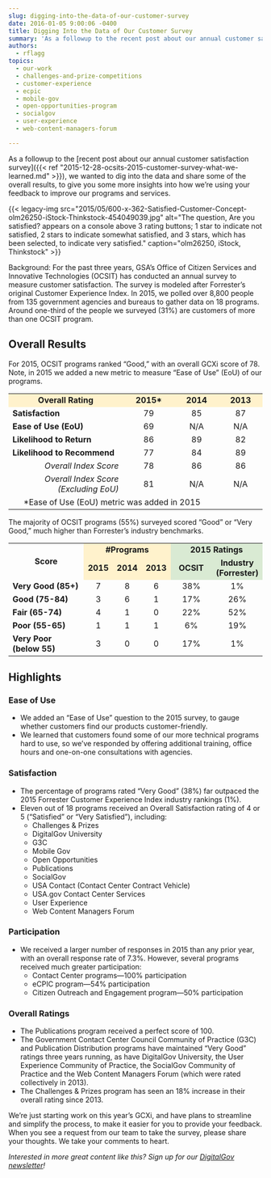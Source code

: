 ```yaml
---
slug: digging-into-the-data-of-our-customer-survey
date: 2016-01-05 9:00:06 -0400
title: Digging Into the Data of Our Customer Survey
summary: 'As a followup to the recent post about our annual customer satisfaction survey, we wanted to dig into the data and share some of the overall results, to give you some more insights into how we’re using your feedback to improve our programs and services.'
authors:
  - rflagg
topics:
  - our-work
  - challenges-and-prize-competitions
  - customer-experience
  - ecpic
  - mobile-gov
  - open-opportunities-program
  - socialgov
  - user-experience
  - web-content-managers-forum

---
```


As a followup to the [recent post about our annual customer satisfaction survey]({{< ref "2015-12-28-ocsits-2015-customer-survey-what-we-learned.md" >}}), we wanted to dig into the data and share some of the overall results, to give you some more insights into how we’re using your feedback to improve our programs and services.

{{< legacy-img src="2015/05/600-x-362-Satisfied-Customer-Concept-olm26250-iStock-Thinkstock-454049039.jpg" alt="The question, Are you satisfied? appears on a console above 3 rating buttons; 1 star to indicate not satisfied, 2 stars to indicate somewhat satisfied, and 3 stars, which has been selected, to indicate very satisfied." caption="olm26250, iStock, Thinkstock" >}} 

Background: For the past three years, GSA’s Office of Citizen Services and Innovative Technologies (OCSIT) has conducted an annual survey to measure customer satisfaction. The survey is modeled after Forrester’s original Customer Experience Index. In 2015, we polled over 8,800 people from 135 government agencies and bureaus to gather data on 18 programs. Around one-third of the people we surveyed (31%) are customers of more than one OCSIT program.

## Overall Results

For 2015, OCSIT programs ranked “Good,” with an overall GCXi score of 78. Note, in 2015 we added a new metric to measure “Ease of Use” (EoU) of our programs.

<table border="0" width="100%" cellspacing="2" cellpadding="2">
  <tr>
    <td align="center" bgcolor="#fff2cc" width="45%"><strong>Overall Rating</strong></td>
    <td align="center" bgcolor="#fff2cc"><strong>2015*</strong></td>
    <td align="center" bgcolor="#fff2cc"><strong>2014</strong></td>
    <td align="center" bgcolor="#fff2cc"><strong>2013</strong></td>
  </tr>
  <tr>
    <td><strong>Satisfaction</strong></td>
    <td align="center">79</td>
    <td align="center">85</td>
    <td align="center">87</td>
  </tr>
  <tr>
    <td><strong>Ease of Use (EoU)</strong></td>
    <td align="center">69</td>
    <td align="center">N/A</td>
    <td align="center">N/A</td>
  </tr>
  <tr>
    <td><strong>Likelihood to Return</strong></td>
    <td align="center">86</td>
    <td align="center">89</td>
    <td align="center">82</td>
  </tr>
  <tr>
    <td><strong>Likelihood to Recommend</strong></td>
    <td align="center">77</td>
    <td align="center">84</td>
    <td align="center">89</td>
  </tr>
  <tr>
    <td align="right"><em>Overall Index Score</em></td>
    <td align="center">78</td>
    <td align="center">86</td>
    <td align="center">86</td>
  </tr>
  <tr>
    <td align="right"><em>Overall Index Score (Excluding EoU)</em></td>
    <td align="center">81</td>
    <td align="center">N/A</td>
    <td align="center">N/A</td>
  </tr>
  <tr>
    <td style="padding-left: 30px" colspan="4">*Ease of Use (EoU) metric was added in 2015</td>
  </tr>
</table>

The majority of OCSIT programs (55%) surveyed scored “Good” or “Very Good,” much higher than Forrester’s industry benchmarks.

<table border="0" width="100%" cellspacing="2" cellpadding="2">
  <tr>
    <td rowspan="2" align="center" width="33%"><strong>Score</strong></td>
    <td colspan="3" align="center" bgcolor="#fff2cc"><strong>#Programs</strong></td>
    <td colspan="2" align="center" bgcolor="#d9ead3"><strong>2015 Ratings</strong></td>
  </tr>
  <tr>
    <td align="center" bgcolor="#fff2cc" width="11%"><strong>2015</strong></td>
    <td align="center" bgcolor="#fff2cc" width="11%"><strong>2014</strong></td>
    <td align="center" bgcolor="#fff2cc" width="11%"><strong>2013</strong></td>
    <td align="center" bgcolor="#d9ead3" width="17%"><strong>OCSIT</strong></td>
    <td align="center" bgcolor="#d9ead3" width="17%"><strong>Industry (Forrester)</strong></td>
  </tr>
  <tr>
    <td><strong>Very Good (85+)</strong></td>
    <td align="center">7</td>
    <td align="center">8</td>
    <td align="center">6</td>
    <td align="center">38%</td>
    <td align="center">1%</td>
  </tr>
  <tr>
    <td><strong>Good (75-84)</strong></td>
    <td align="center">3</td>
    <td align="center">6</td>
    <td align="center">1</td>
    <td align="center">17%</td>
    <td align="center">26%</td>
  </tr>
  <tr>
    <td><strong>Fair (65-74)</strong></td>
    <td align="center">4</td>
    <td align="center">1</td>
    <td align="center">0</td>
    <td align="center">22%</td>
    <td align="center">52%</td>
  </tr>
  <tr>
    <td><strong>Poor (55-65)</strong></td>
    <td align="center">1</td>
    <td align="center">1</td>
    <td align="center">1</td>
    <td align="center">6%</td>
    <td align="center">19%</td>
  </tr>
  <tr>
    <td><strong>Very Poor (below 55)</strong></td>
    <td align="center">3</td>
    <td align="center">0</td>
    <td align="center">0</td>
    <td align="center">17%</td>
    <td align="center">1%</td>
  </tr>
</table>

## Highlights

### Ease of Use

  * We added an “Ease of Use” question to the 2015 survey, to gauge whether customers find our products customer-friendly.
  * We learned that customers found some of our more technical programs hard to use, so we’ve responded by offering additional training, office hours and one-on-one consultations with agencies.

### Satisfaction

  * The percentage of programs rated “Very Good” (38%) far outpaced the 2015 Forrester Customer Experience Index industry rankings (1%).
  * Eleven out of 18 programs received an Overall Satisfaction rating of 4 or 5 (“Satisfied” or “Very Satisfied”), including: 
      * Challenges & Prizes
      * DigitalGov University
      * G3C
      * Mobile Gov
      * Open Opportunities
      * Publications
      * SocialGov
      * USA Contact (Contact Center Contract Vehicle)
      * USA.gov Contact Center Services
      * User Experience
      * Web Content Managers Forum

### Participation

  * We received a larger number of responses in 2015 than any prior year, with an overall response rate of 7.3%. However, several programs received much greater participation: 
      * Contact Center programs—100% participation
      * eCPIC program—54% participation
      * Citizen Outreach and Engagement program—50% participation

### Overall Ratings

  * The Publications program received a perfect score of 100.
  * The Government Contact Center Council Community of Practice (G3C) and Publication Distribution programs have maintained “Very Good” ratings three years running, as have DigitalGov University, the User Experience Community of Practice, the SocialGov Community of Practice and the Web Content Managers Forum (which were rated collectively in 2013).
  * The Challenges & Prizes program has seen an 18% increase in their overall rating since 2013.

We’re just starting work on this year’s GCXi, and have plans to streamline and simplify the process, to make it easier for you to provide your feedback. When you see a request from our team to take the survey, please share your thoughts. We take your comments to heart.

_Interested in more great content like this? Sign up for our [DigitalGov newsletter](https://digital.gov/about/subscribe/)!_
